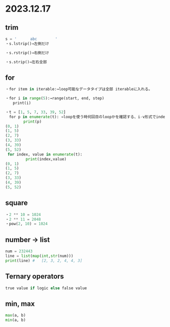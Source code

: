 # 2023.12.17

## trim

```python
s = '      abc        '
・s.lstrip()→左側だけ

・s.rstrip()→右側だけ

・s.strip()→左右全部
```

## for

```python
・for item in iterable:→loop可能なデータタイプは全部 iterableに入れる。

・for i in range(5):→range(start, end, step)
　　print(i)

・t = [1, 5, 7, 33, 39, 52]
　for p in enumerate(t): →loopを使う時何回目のloopかを確認する、i-v形式でindexとvalue両方取得可能
        print(p)
(0, 1)
(1, 5)
(2, 7)
(3, 33)
(4, 39)
(5, 52)
 for index, value in enumerate(t):
         print(index,value)
(0, 1)
(1, 5)
(2, 7)
(3, 33)
(4, 39)
(5, 52)
```

## square

```python
・2 ** 10 = 1024
・2 ** 11 = 2048
・pow(2, 10) = 1024
```

## number -> list

```python
num = 232443
line = list(map(int,str(num)))
print(line) # 	[2, 3, 2, 4, 4, 3]
```

## Ternary operators

```python
true value if logic else false value
```

## min, max

```python
max(a, b)
min(a, b)
```
